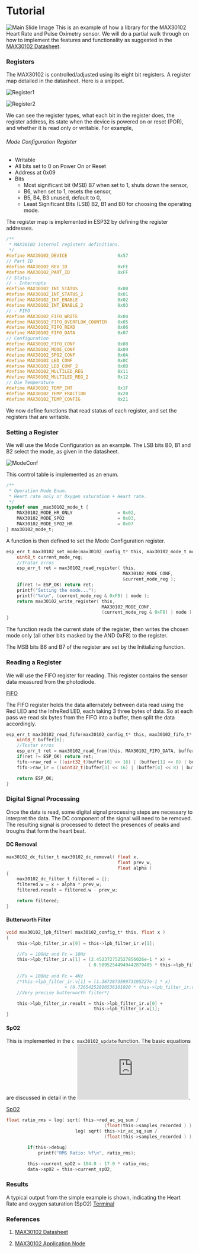 # Tutorial

![Main Slide Image](images/esp32max30102Library.png)
This is an example of how a library for the MAX30102 Heart Rate and Pulse Oximetry sensor. We will do a partial walk through on how to implement the features and functionality as suggested in the [MAX30102 Datasheet](https://datasheets.maximintegrated.com/en/ds/MAX30102.pdf).

### Registers

The MAX30102 is controlled/adjusted using its eight bit registers. A register map detailed in the datasheet. Here is a snippet. 

![Register1](images/max30102Registers1.png)

![Register2](images/max30102Registers2.png)

We can see the register types, what each bit in the register does, the register address, its state when the device is powered on or reset (POR), and whether it is read only or writable. For example, 

###### Mode Configuration Register
* Writable
* All bits set to 0 on Power On or Reset
* Address at 0x09
* Bits
  * Most significant bit (MSB) B7 when set to 1, shuts down the sensor,
  * B6, when set to 1, resets the sensor,
  * B5, B4, B3 unused, default to 0,
  * Least Significant Bits (LSB) B2, B1 and B0 for choosing the operating mode.
  
The register map is implemented in ESP32 by defining the register addresses.

``` c
/**
 * MAX30102 internal registers definitions.
 */
#define MAX30102_DEVICE                   0x57
// Part ID
#define MAX30102_REV_ID                   0xFE
#define MAX30102_PART_ID                  0xFF
// Status
// - Interrupts
#define MAX30102_INT_STATUS               0x00
#define MAX30102_INT_STATUS_2             0x01  
#define MAX30102_INT_ENABLE               0x02
#define MAX30102_INT_ENABLE_2             0x03
// - FIFO  
#define MAX30102_FIFO_WRITE               0x04
#define MAX30102_FIFO_OVERFLOW_COUNTER    0x05
#define MAX30102_FIFO_READ                0x06
#define MAX30102_FIFO_DATA                0x07
// Configuration
#define MAX30102_FIFO_CONF                0x08  
#define MAX30102_MODE_CONF                0x09
#define MAX30102_SPO2_CONF                0x0A
#define MAX30102_LED_CONF                 0x0C  
#define MAX30102_LED_CONF_2               0x0D
#define MAX30102_MULTILED_REG             0x11
#define MAX30102_MULTILED_REG_2           0x12
// Die Temperature    
#define MAX30102_TEMP_INT                 0x1F
#define MAX30102_TEMP_FRACTION            0x20
#define MAX30102_TEMP_CONFIG              0x21  
```

We now define functions that read status of each register, and set the registers that are writable.
### Setting a Register
We will use the Mode Configuration as an example. The LSB bits B0, B1 and B2 select the mode, as given in the datasheet.

![ModeConf](images/max30102Modecontrol.png)

This control table is implemented as an enum.

``` c
/**
 * Operation Mode Enum.
 * Heart rate only or Oxygen saturation + Heart rate.
 */
typedef enum _max30102_mode_t {
    MAX30102_MODE_HR_ONLY                 = 0x02,
    MAX30102_MODE_SPO2                    = 0x03,
    MAX30102_MODE_SPO2_HR                 = 0x07  
} max30102_mode_t;

```

A function is then defined to set the Mode Configuration register.

``` c
esp_err_t max30102_set_mode(max30102_config_t* this, max30102_mode_t mode) {
    uint8_t current_mode_reg;
    //Tratar erros
    esp_err_t ret = max30102_read_register( this,
                                            MAX30102_MODE_CONF,
                                            &current_mode_reg );
    if(ret != ESP_OK) return ret;
    printf("Setting the mode...");
    printf("%x\n", (current_mode_reg & 0xF8) | mode );
    return max30102_write_register( this,
                                    MAX30102_MODE_CONF,
                                    (current_mode_reg & 0xF8) | mode );
}
```
The function reads the current state of the register, then writes the chosen mode only (all other bits masked by the AND 0xF8) to the register.

The MSB bits B6 and B7 of the register are set by the Initializing function.

### Reading a Register
We will use the FIFO register for reading. This register contains the sensor data measured from the photodiode.

[FIFO](images/max30102Fifo)

The FIFO register holds the data alternately between data read using the Red LED and the InfreRed LED, each taking 3 three bytes of data. So at each pass we read six bytes from the FIFO into a buffer, then split the data accordingly. 
``` c
esp_err_t max30102_read_fifo(max30102_config_t* this, max30102_fifo_t* fifo) {
    uint8_t buffer[6];
    //Testar erros
    esp_err_t ret = max30102_read_from(this, MAX30102_FIFO_DATA, buffer, 6);
    if(ret != ESP_OK) return ret;
    fifo->raw_red = ((uint32_t)buffer[0] << 16) | (buffer[1] << 8) | buffer[2];
    fifo->raw_ir = ((uint32_t)buffer[3] << 16) | (buffer[4] << 8) | buffer[5];

    return ESP_OK;
}

```


### Digital Signal Processing
Once the data is read, some digital signal processing steps are necessary to interpret the data. The DC component of the signal will need to be removed. The resulting signal is processed to detect the presences of peaks and troughs that form the heart beat. 

#### DC Removal

``` c
max30102_dc_filter_t max30102_dc_removal( float x,
                                          float prev_w,
                                          float alpha )
{
    max30102_dc_filter_t filtered = {};
    filtered.w = x + alpha * prev_w;
    filtered.result = filtered.w - prev_w;

    return filtered;
}

```
#### Butterworth Filter

``` c
void max30102_lpb_filter( max30102_config_t* this, float x )
{
    this->lpb_filter_ir.v[0] = this->lpb_filter_ir.v[1];

    //Fs = 100Hz and Fc = 10Hz
    this->lpb_filter_ir.v[1] = (2.452372752527856026e-1 * x) +
                               ( 0.50952544949442879485 * this->lpb_filter_ir.v[0] );
    
    //Fs = 100Hz and Fc = 4Hz
    /*this->lpb_filter_ir.v[1] = (1.367287359973195227e-1 * x)
                      + (0.72654252800536101020 * this->lpb_filter_ir.v[0]);
    //Very precise butterworth filter*/

    this->lpb_filter_ir.result = this->lpb_filter_ir.v[0] +
                                 this->lpb_filter_ir.v[1];
}
```
#### SpO2 

This is implemented in the ``` c max30102_update ``` function. The basic equations are discussed in detail in the ![MAX30102 Application Node](https://pdfserv.maximintegrated.com/en/an/AN6409.pdf).

[SpO2](images/max30102SpO2.png)

``` c
float ratio_rms = log( sqrt( this->red_ac_sq_sum /
                                     (float)this->samples_recorded ) ) /
                          log( sqrt( this->ir_ac_sq_sum /
                                     (float)this->samples_recorded ) );

        if(this->debug)
            printf("RMS Ratio: %f\n", ratio_rms);

        this->current_spO2 = 104.0 - 17.0 * ratio_rms;
        data->spO2 = this->current_spO2;
```


### Results

A typical output from the simple example is shown, indicating the Heart Rate and oxygen saturation (SpO2)
[Terminal](images/max30102Terminal.png)

### References

1. [MAX30102 Datasheet](https://datasheets.maximintegrated.com/en/ds/MAX30102.pdf)

2. [MAX30102 Application Node](https://pdfserv.maximintegrated.com/en/an/AN6409.pdf)

